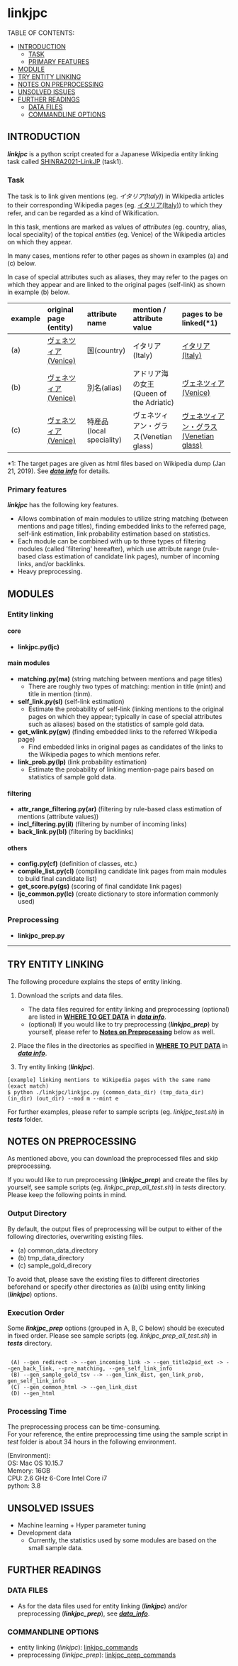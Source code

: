 # linkjpc

TABLE OF CONTENTS:
- [INTRODUCTION](#introduction)
  - [TASK](#task)
  - [PRIMARY FEATURES](#primary-features) 
- [MODULE](#modules)
- [TRY ENTITY LINKING](#try-entity-linking)
- [NOTES ON PREPROCESSING](#notes-on-preprocessing)
- [UNSOLVED ISSUES](#unsolved-issues)
- [FURTHER READINGS](#further-readings)
  - [DATA FILES](#data-files)
  - [COMMANDLINE OPTIONS](#commandline-options)

## INTRODUCTION

**_linkjpc_** is a python script created for a Japanese Wikipedia entity linking task called [SHINRA2021-LinkJP](http://shinra-project.info/shinra2021linkjp/) (task1).

### Task

The task is to link given mentions (eg. _イタリア(Italy)_) in Wikipedia articles to their corresponding Wikipedia pages (eg. [イタリア(Italy)](https://ja.wikipedia.org/wiki/%E3%82%A4%E3%82%BF%E3%83%AA%E3%82%A2)) to which they refer, and can be regarded as a kind of Wikification. 

In this task, mentions are marked as values of _attributes_ (eg. country, alias, local speciality) of the topical _entities_ (eg. Venice) of the Wikipedia articles on which they appear. 

In many cases, mentions refer to other pages as shown in examples (a) and (c) below.

In case of special attributes such as aliases, they may refer to the pages on which they appear and are linked to the original pages (self-link) as shown in example (b) below.

example |original page (entity) | attribute name|mention / attribute value | pages to be linked(*1)
:----------------|:------|:---------------|:---------|:----
(a) |[ヴェネツィア(Venice)](https://ja.wikipedia.org/wiki/?curid=30053) | 国(country) | イタリア(Italy) |[イタリア(Italy)](https://ja.wikipedia.org/wiki/%E3%82%A4%E3%82%BF%E3%83%AA%E3%82%A2) 
(b) |[ヴェネツィア(Venice)](https://ja.wikipedia.org/wiki/%E3%83%B4%E3%82%A7%E3%83%8D%E3%83%84%E3%82%A3%E3%82%A2) | 別名(alias) | アドリア海の女王(Queen of the Adriatic) |[ヴェネツィア(Venice)](https://ja.wikipedia.org/wiki/%E3%83%B4%E3%82%A7%E3%83%8D%E3%83%84%E3%82%A3%E3%82%A2)
(c) |[ヴェネツィア(Venice)](https://ja.wikipedia.org/wiki/%E3%83%B4%E3%82%A7%E3%83%8D%E3%83%84%E3%82%A3%E3%82%A2) | 特産品(local speciality) | ヴェネツィアン・グラス(Venetian glass) |[ヴェネツィアン・グラス(Venetian glass)](https://ja.wikipedia.org/wiki/%E3%83%B4%E3%82%A7%E3%83%8D%E3%83%84%E3%82%A3%E3%82%A2%E3%83%B3%E3%83%BB%E3%82%B0%E3%83%A9%E3%82%B9)

*1: The target pages are given as html files based on Wikipedia dump (Jan 21, 2019). See **_[data info](https://github.com/nomotom/linkjpc/blob/master/docs/data_info.md)_**  for details.

### Primary features 

**_linkjpc_** has the following key features. 

- Allows combination of main modules to utilize string matching (between mentions and page titles), finding embedded links to the referred page, self-link estimation, link probability estimation based on statistics.
- Each module can be combined with up to three types of filtering modules (called 'filtering' hereafter), which use attribute range (rule-based class estimation of candidate link pages), number of incoming links,
and/or backlinks.
- Heavy preprocessing.

## MODULES
### Entity linking
#### core
- **linkjpc.py(ljc)**
#### main modules
- **matching.py(ma)** (string matching between mentions and page titles)
   - There are roughly two types of matching: mention in title (mint) and title in mention (tinm). 
- **self_link.py(sl)** (self-link estimation)
   - Estimate the probability of self-link (linking mentions to the original pages on which they appear; typically in case of special attributes such as aliases) based on the statistics of sample gold data.
- **get_wlink.py(gw)** (finding embedded links to the referred Wikipedia page)
   - Find embedded links in original pages as candidates of the links to the Wikipedia pages to which mentions refer.
- **link_prob.py(lp)** (link probability estimation)
   - Estimate the probability of linking mention-page pairs based on statistics of sample gold data.

#### filtering 
- **attr_range_filtering.py(ar)** (filtering by rule-based class estimation of mentions (attribute values))
- **incl_filtering.py(il)** (filtering by number of incoming links)
- **back_link.py(bl)** (filtering by backlinks)

#### others
- **config.py(cf)** (definition of classes, etc.)
- **compile_list.py(cl)** (compiling candidate link pages from main modules to build final candidate list)
- **get_score.py(gs)** (scoring of final candidate link pages)
- **ljc_common.py(lc)** (create dictionary to store information commonly used)

### Preprocessing
- **linkjpc_prep.py**

-----------------

## TRY ENTITY LINKING

The following procedure explains the steps of entity linking. 

1) Download the scripts and data files. 
   - The data files required for entity linking and preprocessing (optional) are listed in **[WHERE TO GET DATA](https://github.com/nomotom/linkjpc/blob/master/docs/data_info.md#where-to-get-data)** in **_[data info](https://github.com/nomotom/linkjpc/blob/master/docs/data_info.md#data-description)_**.  
   - (optional) If you would like to try preprocessing (**_linkjpc_prep_**) by yourself, please refer to **[Notes on Preprocessing](#notes-on-preprocessing)** below as well.

2) Place the files in the directories as specified in **[WHERE TO PUT DATA](https://github.com/nomotom/linkjpc/blob/master/docs/data_info.md#where-to-put-data)** in **_[data info](https://github.com/nomotom/linkjpc/blob/master/docs/data_info.md)_**.  

3) Try entity linking (**_linkjpc_**). 

```
[example] linking mentions to Wikipedia pages with the same name (exact match)
$ python ./linkjpc/linkjpc.py (common_data_dir) (tmp_data_dir) (in_dir) (out_dir) --mod m --mint e

```
  For further examples, please refer to sample scripts (eg. _linkjpc_test.sh_) in  **_tests_** folder.

## NOTES ON PREPROCESSING

As mentioned above, you can download the preprocessed files and skip preprocessing.

If you would like to run preprocessing (**_linkjpc_prep_**) and create the files by yourself, see sample scripts (eg. _linkjpc_prep_all_test.sh_) in _tests_ directory.
Please keep the following points in mind.  

### Output Directory

By default, the output files of preprocessing will be output to either of the following directories, overwriting existing files.
- (a) common_data_directory
- (b) tmp_data_directory
- (c) sample_gold_direcory

To avoid that, please save the existing files to different directories beforehand or specify other directories as (a)(b) using entity linking (**_linkjpc_**) options.

### Execution Order

Some _**linkjpc_prep**_ options (grouped in A, B, C below) should be executed in fixed order. Please see sample 
scripts (eg. _linkjpc_prep_all_test.sh_) in **_tests_** directory.
```

 (A) --gen_redirect -> --gen_incoming_link -> --gen_title2pid_ext -> --gen_back_link, --pre_matching, --gen_self_link_info 
 (B) --gen_sample_gold_tsv --> --gen_link_dist, gen_link_prob, gen_self_link_info
 (C) --gen_common_html -> --gen_link_dist
 (D) --gen_html
```
### Processing Time

The preprocessing process can be time-consuming.  
For your reference, the entire preprocessing time using the sample script in _test_ folder is about 34 hours in the following environment.

(Environment):  
OS: Mac OS 10.15.7  
Memory: 16GB  
CPU: 2.6 GHz 6-Core Intel Core i7  
python: 3.8 

## UNSOLVED ISSUES

- Machine learning + Hyper parameter tuning
- Development data
  - Currently, the statistics used by some modules are based on the small sample data.

## FURTHER READINGS
### DATA FILES
  - As for the data files used for entity linking (**_linkjpc_**) and/or preprocessing (**_linkjpc_prep_**), see _**[data_info](https://github.com/nomotom/linkjpc/blob/master/docs/data_info.md#data-description)**_.

### COMMANDLINE OPTIONS
  - entity linking (_linkjpc_):  [linkjpc_commands](https://github.com/nomotom/linkjpc/blob/master/docs/linkjpc_commands)
  - preprocessing (_linkjpc_prep_):  [linkjpc_prep_commands](https://github.com/nomotom/linkjpc/blob/master/docs/linkjpc_prep_commands)
 
